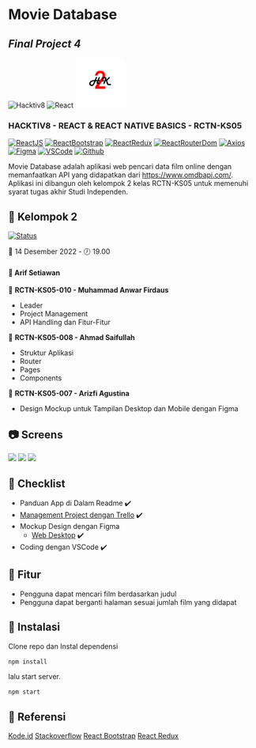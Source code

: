 # Movie Database

## _Final Project 4_

<img src="https://d3g5ywftkpzr0e.cloudfront.net/wp-content/uploads/2020/01/15094433/hacktiv8-1.png" alt="Hacktiv8" width="100"/>
<img src="https://upload.wikimedia.org/wikipedia/commons/thumb/a/a7/React-icon.svg/512px-React-icon.svg.png?20220125121207" alt="React" width="100"/>
<img src="public\logo.png" alt="Movie Database" width="100"/>

### HACKTIV8 - REACT & REACT NATIVE BASICS - RCTN-KS05

[![ReactJS](https://img.shields.io/badge/ReactJS-18.2.0-green)]() [![ReactBootstrap](https://img.shields.io/badge/ReactBootstrap-2.5.0-green)]() [![ReactRedux](https://img.shields.io/badge/ReactRedux-7.2.9-green)]() [![ReactRouterDom](https://img.shields.io/badge/ReactRouterDom-6.4.1-green)]() [![Axios](https://img.shields.io/badge/Axios-0.27.2-green)]() [![Figma](https://img.shields.io/badge/Figma-Design-red)]() [![VSCode](https://img.shields.io/badge/VSCode-1.72.2-yellow)]() [![Github](https://img.shields.io/badge/Github-Repo-yellow)]()

Movie Database adalah aplikasi web pencari data film online dengan memanfaatkan API yang didapatkan dari https://www.omdbapi.com/. Aplikasi ini dibangun oleh kelompok 2 kelas RCTN-KS05 untuk memenuhi syarat tugas akhir Studi Independen.

## :rocket: Kelompok 2

[![Status](https://img.shields.io/badge/Status-Sudah_Mentoring-green)]()

:date: 14 Desember 2022 - :clock7: 19.00

#### :crown: Arif Setiawan

:man: <Strong>RCTN-KS05-010 - Muhammad Anwar Firdaus</Strong>

- Leader
- Project Management
- API Handling dan Fitur-Fitur

:man: <Strong>RCTN-KS05-008 - Ahmad Saifullah</Strong>

- Struktur Aplikasi
- Router
- Pages
- Components

:woman: <Strong>RCTN-KS05-007 - Arizfi Agustina</Strong>

- Design Mockup untuk Tampilan Desktop dan Mobile dengan Figma

## :camera: Screens

<Image width="80%" src="src\assets\screens\screencapture-localhost-3000-2022-12-14-16_09_14.png">
<Image width="80%" src="src\assets\screens\screencapture-localhost-3000-2022-12-14-16_09_36.png">
<Image width="80%" src="src\assets\screens\screencapture-localhost-3000-about-2022-12-14-16_10_13.png">

## :memo: Checklist

- Panduan App di Dalam Readme :heavy_check_mark:
- [Management Project dengan Trello](https://trello.com/invite/b/jo74mEga/ATTI5dd2f35fe0730451271ece832ad7b0a88A0A5BDE/kanban-final-project-4) :heavy_check_mark:
- Mockup Design dengan Figma
  - [Web Desktop](https://www.figma.com/file/mpFv2yC8C2HSQt1SdpzzLA/Final-Project?node-id=1%3A2&t=LEfsgZWwZ5UgNsCl-0) :heavy_check_mark:
  <!-- - [Mobile](https://www.figma.com/file/wJCUZpzgLPn8kT8FT0V3zH/Project-2?node-id=15%3A434&t=oC0U35wG4aiQx7za-0) :heavy_check_mark: -->
- Coding dengan VSCode :heavy_check_mark:
<!-- - [Deployment dengan Vercel](https://rctnks05-fp-news-api-kel2.vercel.app/) :pending: -->

## :dart: Fitur

- Pengguna dapat mencari film berdasarkan judul
- Pengguna dapat berganti halaman sesuai jumlah film yang didapat

## :link: Instalasi

Clone repo dan Instal dependensi

```sh
npm install
```

lalu start server.

```sh
npm start
```

## :frog: Referensi

[Kode.id](https://www.kode.id/)
[Stackoverflow](https://stackoverflow.com/)
[React Bootstrap](https://react-bootstrap.github.io/)
[React Redux](https://react-redux.js.org/)
